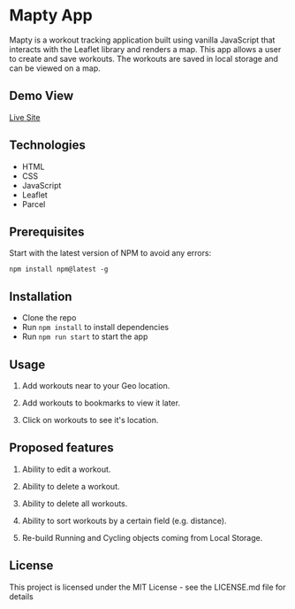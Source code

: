 # Mapty App
Mapty is a workout tracking application built using vanilla JavaScript that interacts with the Leaflet library and renders a map.
This app allows a user to create and save workouts. The workouts are saved in local storage and can be viewed on a map.
## Demo View

[Live Site](https://mapty-steel.vercel.app/)

## Technologies
- HTML
- CSS
- JavaScript
- Leaflet
- Parcel


## Prerequisites
Start with the latest version of NPM to avoid any errors:

``` 
npm install npm@latest -g 
```

## Installation

- Clone the repo
- Run `npm install` to install dependencies
- Run `npm run start` to start the app

## Usage

1. Add workouts near to your Geo location.

2. Add workouts to bookmarks to view it later.

3. Click on workouts to see it's location.


## Proposed features
1. Ability to edit a workout.

2. Ability to delete a workout.

3. Ability to delete all workouts.

4. Ability to sort workouts by a certain field (e.g. distance).

5. Re-build Running and Cycling objects coming from Local Storage.

## License

This project is licensed under the MIT License - see the LICENSE.md file for details
